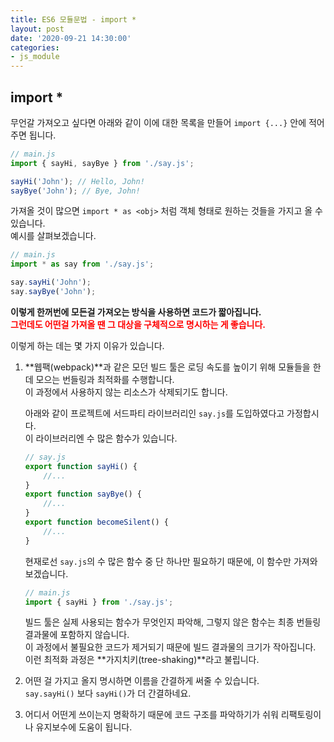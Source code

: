 ```yaml
---
title: ES6 모듈문법 - import *
layout: post
date: '2020-09-21 14:30:00'
categories:
- js_module
---
```


## import *

무언갈 가져오고 싶다면 아래와 같이 이에 대한 목록을 만들어 `import {...}` 안에 적어주면 됩니다.

```javascript
// main.js
import { sayHi, sayBye } from './say.js';

sayHi('John'); // Hello, John!
sayBye('John'); // Bye, John!
```

가져올 것이 많으면 `import * as <obj>` 처럼 객체 형태로 원하는 것들을 가지고 올 수 있습니다.  
예시를 살펴보겠습니다.

```javascript
// main.js
import * as say from './say.js';

say.sayHi('John');
say.sayBye('John');
```

**이렇게 한꺼번에 모든걸 가져오는 방식을 사용하면 코드가 짧아집니다.**  
**<span style="color:red">그런데도 어떤걸 가져올 땐 그 대상을 구체적으로 명시하는 게 좋습니다.</span>**

이렇게 하는 데는 몇 가지 이유가 있습니다.

1. **웹팩(webpack)**과 같은 모던 빌드 툴은 로딩 속도를 높이기 위해 모듈들을 한데 모으는 번들링과 최적화를 수행합니다.  
   이 과정에서 사용하지 않는 리소스가 삭제되기도 합니다.
   
   아래와 같이 프로젝트에 서드파티 라이브러리인 `say.js`를 도입하였다고 가정합시다.  
   이 라이브러리엔 수 많은 함수가 있습니다.
   
   ```javascript
   // say.js
   export function sayHi() { 
       //... 
   }
   export function sayBye() { 
       //... 
   }
   export function becomeSilent() { 
       //... 
   }
   ```
   
   현재로선 `say.js`의 수 많은 함수 중 단 하나만 필요하기 때문에, 이 함수만 가져와 보겠습니다.
   
   ```javascript
   // main.js
   import { sayHi } from './say.js';
   ```
   
   빌드 툴은 실제 사용되는 함수가 무엇인지 파악해, 그렇지 않은 함수는 최종 번들링 결과물에 포함하지 않습니다.  
   이 과정에서 불필요한 코드가 제거되기 때문에 빌드 결과물의 크기가 작아집니다.  
   이런 최적화 과정은 **가지치키(tree-shaking)**라고 불립니다.
   
2. 어떤 걸 가지고 올지 명시하면 이름을 간결하게 써줄 수 있습니다.  
   `say.sayHi()` 보다 `sayHi()`가 더 간결하네요.
   
3. 어디서 어떤게 쓰이는지 명확하기 때문에 코드 구조를 파악하기가 쉬워 리팩토링이나 유지보수에 도움이 됩니다.